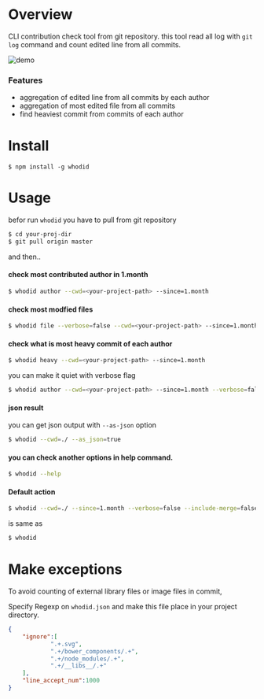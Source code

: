 # Overview

CLI contribution check tool from git repository.
this tool read all log with `git log` command and count edited line from all commits.


![demo](https://i.imgur.com/T9mJfIk.png)


### Features

* aggregation of edited line from all commits by each author
* aggregation of most edited file from all commits
* find heaviest commit from commits of each author

# Install

```
$ npm install -g whodid
```


# Usage

befor run `whodid` you have to pull from git repository

```bash
$ cd your-proj-dir
$ git pull origin master
```

and then..


#### check most contributed author in 1.month

```bash
$ whodid author --cwd=<your-project-path> --since=1.month
```

#### check most modfied files

```bash
$ whodid file --verbose=false --cwd=<your-project-path> --since=1.month
```

#### check what is most heavy commit of each author

```bash
$ whodid heavy --cwd=<your-project-path> --since=1.month
```

you can make it quiet with verbose flag

```bash
$ whodid author --cwd=<your-project-path> --since=1.month --verbose=false
```


#### json result

you can get json output with `--as-json` option

```bash
$ whodid --cwd=./ --as_json=true
```

#### you can check another options in help command.

```bash
$ whodid --help
```


#### Default action

```bash
$ whodid --cwd=./ --since=1.month --verbose=false --include-merge=false  --commit-drop-threshold=2000
```
is same as

```bash
$ whodid
```


# Make exceptions

To avoid counting of external library files or image files in commit, 

Specify Regexp on `whodid.json` and make this file place in your project directory.

```json
{
	"ignore":[
			".+.svg",
			".+/bower_components/.+",
			".+/node_modules/.+",
			".+/__libs__/.+"
	],
	"line_accept_num":1000
}
```
